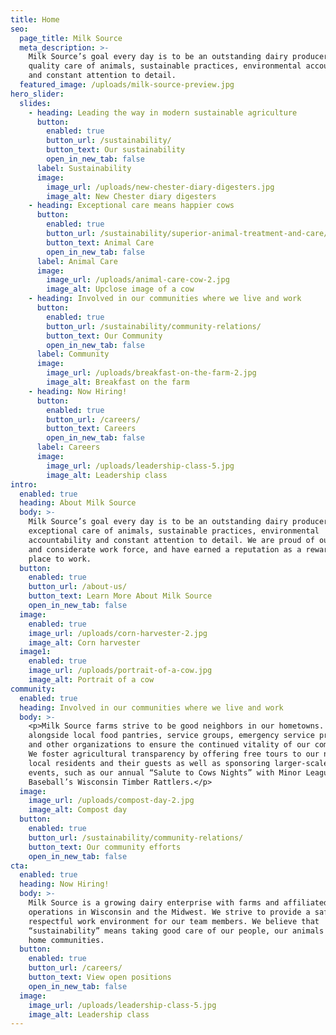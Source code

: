 ```yaml
---
title: Home
seo:
  page_title: Milk Source
  meta_description: >-
    Milk Source’s goal every day is to be an outstanding dairy producer through
    quality care of animals, sustainable practices, environmental accountability
    and constant attention to detail.
  featured_image: /uploads/milk-source-preview.jpg
hero_slider:
  slides:
    - heading: Leading the way in modern sustainable agriculture
      button:
        enabled: true
        button_url: /sustainability/
        button_text: Our sustainability
        open_in_new_tab: false
      label: Sustainability
      image:
        image_url: /uploads/new-chester-diary-digesters.jpg
        image_alt: New Chester diary digesters
    - heading: Exceptional care means happier cows
      button:
        enabled: true
        button_url: /sustainability/superior-animal-treatment-and-care/
        button_text: Animal Care
        open_in_new_tab: false
      label: Animal Care
      image:
        image_url: /uploads/animal-care-cow-2.jpg
        image_alt: Upclose image of a cow
    - heading: Involved in our communities where we live and work
      button:
        enabled: true
        button_url: /sustainability/community-relations/
        button_text: Our Community
        open_in_new_tab: false
      label: Community
      image:
        image_url: /uploads/breakfast-on-the-farm-2.jpg
        image_alt: Breakfast on the farm
    - heading: Now Hiring!
      button:
        enabled: true
        button_url: /careers/
        button_text: Careers
        open_in_new_tab: false
      label: Careers
      image:
        image_url: /uploads/leadership-class-5.jpg
        image_alt: Leadership class
intro:
  enabled: true
  heading: About Milk Source
  body: >-
    Milk Source’s goal every day is to be an outstanding dairy producer through
    exceptional care of animals, sustainable practices, environmental
    accountability and constant attention to detail. We are proud of our honest
    and considerate work force, and have earned a reputation as a rewarding
    place to work.
  button:
    enabled: true
    button_url: /about-us/
    button_text: Learn More About Milk Source
    open_in_new_tab: false
  image:
    enabled: true
    image_url: /uploads/corn-harvester-2.jpg
    image_alt: Corn harvester
  image1:
    enabled: true
    image_url: /uploads/portrait-of-a-cow.jpg
    image_alt: Portrait of a cow
community:
  enabled: true
  heading: Involved in our communities where we live and work
  body: >-
    <p>Milk Source farms strive to be good neighbors in our hometowns. We work
    alongside local food pantries, service groups, emergency service providers
    and other organizations to ensure the continued vitality of our communities.
    We foster agricultural transparency by offering free tours to our neighbors,
    local residents and their guests as well as sponsoring larger-scale public
    events, such as our annual “Salute to Cows Nights” with Minor League
    Baseball’s Wisconsin Timber Rattlers.</p>
  image:
    image_url: /uploads/compost-day-2.jpg
    image_alt: Compost day
  button:
    enabled: true
    button_url: /sustainability/community-relations/
    button_text: Our community efforts
    open_in_new_tab: false
cta:
  enabled: true
  heading: Now Hiring!
  body: >-
    Milk Source is a growing dairy enterprise with farms and affiliated
    operations in Wisconsin and the Midwest. We strive to provide a safe and
    respectful work environment for our team members. We believe that
    “sustainability” means taking good care of our people, our animals and our
    home communities.
  button:
    enabled: true
    button_url: /careers/
    button_text: View open positions
    open_in_new_tab: false
  image:
    image_url: /uploads/leadership-class-5.jpg
    image_alt: Leadership class
---
```

